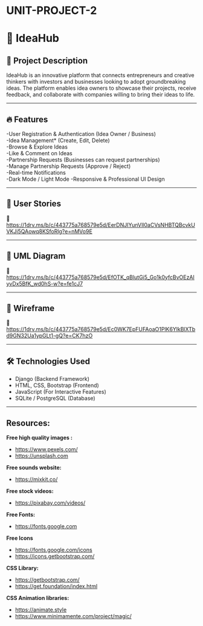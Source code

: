 # UNIT-PROJECT-2

# 🚀 IdeaHub

## 📌 Project Description  
IdeaHub is an innovative platform that connects entrepreneurs and creative thinkers with investors and businesses looking to adopt groundbreaking ideas. The platform enables idea owners to showcase their projects, receive feedback, and collaborate with companies willing to bring their ideas to life.

---

## 🔥 Features  
-User Registration & Authentication (Idea Owner / Business)  
-Idea Management* (Create, Edit, Delete)  
-Browse & Explore Ideas  
-Like & Comment on Ideas  
-Partnership Requests (Businesses can request partnerships)  
-Manage Partnership Requests (Approve / Reject)  
-Real-time Notifications  
-Dark Mode / Light Mode
-Responsive & Professional UI Design

---

## 📖 User Stories  
🔗   https://1drv.ms/b/c/443775a768579e5d/EerDNJIYunVIl0aCVsNHBTQBcvkUVKJi5QAowq8KSfoRlg?e=nMVo9E

---

## 📝 UML Diagram  
📄  https://1drv.ms/b/c/443775a768579e5d/EfOTK_qBlutGi5_Go1k0yfcBvOEzAIyvDx5BfK_wd0hS-w?e=fe1cJ7

---

## 🎨 Wireframe  
📄  https://1drv.ms/b/c/443775a768579e5d/Ec0WK7EpFUFAoaO1PlK6YlkBlXTbd9GN32Ua1ypGLt1-gQ?e=CK7hzO

---

## 🛠 Technologies Used  
- Django (Backend Framework)  
- HTML, CSS, Bootstrap (Frontend)  
- JavaScript (For Interactive Features)  
- SQLite / PostgreSQL (Database)  

---


## Resources:

**Free high quality images :**

- https://www.pexels.com/
- https://unsplash.com

**Free sounds website:**

- https://mixkit.co/

**Free stock videos:**

- https://pixabay.com/videos/

**Free Fonts:**

- https://fonts.google.com

**Free Icons**

- https://fonts.google.com/icons
- https://icons.getbootstrap.com/

**CSS Library:**

- https://getbootstrap.com/
- https://get.foundation/index.html

**CSS Animation libraries:**

- https://animate.style
- https://www.minimamente.com/project/magic/



 

